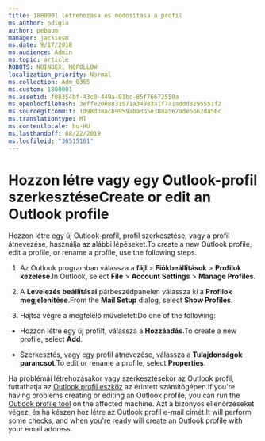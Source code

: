 ```yaml
---
title: 1800001 létrehozása és módosítása a profil
ms.author: pdigia
author: pebaum
manager: jackiesm
ms.date: 9/17/2018
ms.audience: Admin
ms.topic: article
ROBOTS: NOINDEX, NOFOLLOW
localization_priority: Normal
ms.collection: Adm_O365
ms.custom: 1800001
ms.assetid: f08354bf-43c0-449a-91bc-85f76672550a
ms.openlocfilehash: 3effe20e8831571a34983a1f7a1addd8295551f2
ms.sourcegitcommit: 1d98db8acb9959aba3b5e308a567ade6b62da56c
ms.translationtype: MT
ms.contentlocale: hu-HU
ms.lasthandoff: 08/22/2019
ms.locfileid: "36515161"
---
```

# <a name="create-or-edit-an-outlook-profile"></a><span data-ttu-id="1dabb-102">Hozzon létre vagy egy Outlook-profil szerkesztése</span><span class="sxs-lookup"><span data-stu-id="1dabb-102">Create or edit an Outlook profile</span></span>

<span data-ttu-id="1dabb-103">Hozzon létre egy új Outlook-profil, profil szerkesztése, vagy a profil átnevezése, használja az alábbi lépéseket.</span><span class="sxs-lookup"><span data-stu-id="1dabb-103">To create a new Outlook profile, edit a profile, or rename a profile, use the following steps.</span></span>
  
1. <span data-ttu-id="1dabb-104">Az Outlook programban válassza a **fájl** \> **Fiókbeállítások** \> **Profilok kezelése**.</span><span class="sxs-lookup"><span data-stu-id="1dabb-104">In Outlook, select **File** \> **Account Settings** \> **Manage Profiles**.</span></span>
    
2. <span data-ttu-id="1dabb-105">A **Levelezés beállításai** párbeszédpanelen válassza ki a **Profilok megjelenítése**.</span><span class="sxs-lookup"><span data-stu-id="1dabb-105">From the **Mail Setup** dialog, select **Show Profiles**.</span></span>
    
3. <span data-ttu-id="1dabb-106">Hajtsa végre a megfelelő műveletet:</span><span class="sxs-lookup"><span data-stu-id="1dabb-106">Do one of the following:</span></span>
    
  - <span data-ttu-id="1dabb-107">Hozzon létre egy új profilt, válassza a **Hozzáadás**.</span><span class="sxs-lookup"><span data-stu-id="1dabb-107">To create a new profile, select **Add**.</span></span>
    
  - <span data-ttu-id="1dabb-108">Szerkesztés, vagy egy profil átnevezése, válassza a **Tulajdonságok parancsot**.</span><span class="sxs-lookup"><span data-stu-id="1dabb-108">To edit or rename a profile, select **Properties**.</span></span>
    
<span data-ttu-id="1dabb-109">Ha problémái létrehozásakor vagy szerkesztésekor az Outlook profil, futtathatja az [Outlook profil eszköz](https://aka.ms/SaRA-OutlookSetupProfile) az érintett számítógépen.</span><span class="sxs-lookup"><span data-stu-id="1dabb-109">If you're having problems creating or editing an Outlook profile, you can run the [Outlook profile tool](https://aka.ms/SaRA-OutlookSetupProfile) on the affected machine.</span></span> <span data-ttu-id="1dabb-110">Azt a bizonyos ellenőrzéseket végez, és ha készen hoz létre az Outlook profil e-mail címét.</span><span class="sxs-lookup"><span data-stu-id="1dabb-110">It will perform some checks, and when you're ready will create an Outlook profile with your email address.</span></span> 
  

